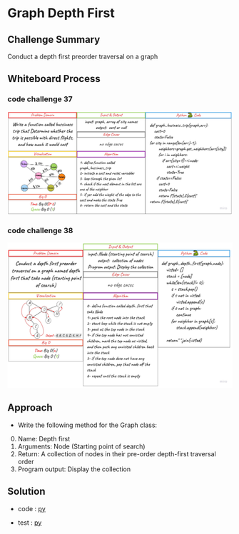 # Graph Depth First

## Challenge Summary

Conduct a depth first preorder traversal on a graph

## Whiteboard Process

### code challenge 37

![board](./assets/cc37.jpg)

### code challenge 38

![board](./assets/cc38.jpg)

## Approach

- Write the following method for the Graph class:

0. Name: Depth first
1. Arguments: Node (Starting point of search)
2. Return: A collection of nodes in their pre-order depth-first traversal order
3. Program output: Display the collection

## Solution

- code : [py](./graph_depth_first/code.py)

- test : [py](./tests/test_graph_depth_first.py)
